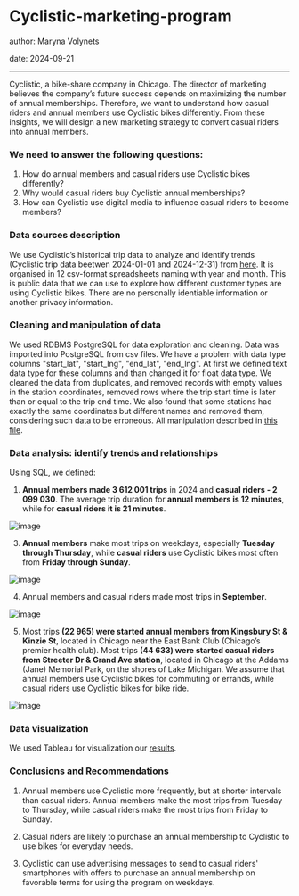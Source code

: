 # Cyclistic-marketing-program

author: Maryna Volynets

date: 2024-09-21

---

Cyclistic, a bike-share company in Chicago. The director of marketing believes the company’s future success depends on maximizing the number of annual memberships. Therefore, we want to understand how casual riders and annual members use Cyclistic bikes differently. From these insights, we will design a new marketing strategy to convert casual riders into annual members.

### We need to answer the following questions:

1. How do annual members and casual riders use Cyclistic bikes differently?
2. Why would casual riders buy Cyclistic annual memberships?
3. How can Cyclistic use digital media to influence casual riders to become members?

### Data sources description

We use Cyclistic’s historical trip data to analyze and identify trends (Cyclistic trip data beetwen 2024-01-01 and 2024-12-31) 
from [here](https://divvy-tripdata.s3.amazonaws.com/index.html). It is organised in 12 csv-format spreadsheets naming with year and month. 
This is public data that we can use to explore how different customer types are using Cyclistic bikes. There are no personally identiable information or 
another privacy information.

### Cleaning and manipulation of data

 We used RDBMS PostgreSQL for data exploration and cleaning. Data was imported into PostgreSQL from csv files. We have a problem with data type columns 
 "start_lat", "start_lng", "end_lat", "end_lng". At first we defined text data type for these columns and than changed it for float data type. 
 We cleaned the data from duplicates, and removed records with empty values in the station coordinates, removed rows where the trip start time is later than 
 or equal to the trip end time. We also found that some stations had exactly the same coordinates but different names and removed them, considering such data 
 to be erroneous. All manipulation described in [this file](https://github.com/Maryna-Volynets/Data-Analysis-Portfolio/blob/main/Cyclistic-marketing-program/Data_Cleaning_Analysis_Queries.sql).
 
 ### Data analysis: identify trends and relationships
 
Using SQL, we defined:

  1. **Annual members made 3 612 001 trips** in 2024 and **casual riders - 2 099 030**. The average trip duration for **annual members is 12 minutes**, while for **casual riders it is 21 minutes**.

![image](https://github.com/user-attachments/assets/8958d356-a71f-4186-8c08-0656f197e57f)

  3. **Annual members** make most trips on weekdays, especially **Tuesday through Thursday**, while **casual riders** use Cyclistic bikes most often from **Friday through Sunday**.

![image](https://github.com/user-attachments/assets/48c3c744-d679-4ba0-a7d4-261058de0cb6)

  4. Annual members and casual riders made most trips in **September**.

![image](https://github.com/user-attachments/assets/e8dd8ac3-1f02-4421-b07c-bfd0e9bf81a2)

  5. Most trips **(22 965) were started annual members from Kingsbury St & Kinzie St**, located in Chicago near the East Bank Club (Chicago’s premier health club). Most trips **(44 633) were started casual riders from Streeter Dr & Grand Ave station**, located in Chicago at the Addams (Jane) Memorial Park, on the shores of Lake Michigan. We assume that annual members use Cyclistic bikes for commuting or errands, while casual riders use Cyclistic bikes for bike ride.

![image](https://github.com/user-attachments/assets/dab4c191-3c8f-4491-804e-257ca6cb630a)


### Data visualization

We used Tableau for visualization our [results](https://public.tableau.com/app/profile/maryna.volynets/viz/My-first-project/My-First-Project).

### Conclusions and Recommendations

1. Annual members use Cyclistic more frequently, but at shorter intervals than casual riders. Annual members make the most trips from Tuesday to Thursday, while casual riders make the most trips from Friday to Sunday.


2. Casual riders are likely to purchase an annual membership to Cyclistic to use bikes for everyday needs.


3. Cyclistic can use advertising messages to send to casual riders' smartphones with offers to purchase an annual membership on favorable terms for using the program on weekdays.



